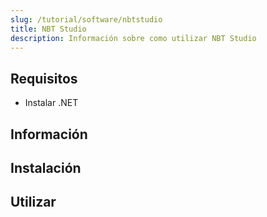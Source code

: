 ```yaml
---
slug: /tutorial/software/nbtstudio
title: NBT Studio
description: Información sobre como utilizar NBT Studio
---
```


## Requisitos

* Instalar .NET

## Información

## Instalación

## Utilizar
